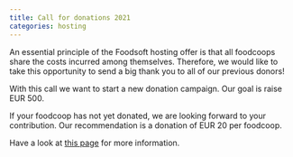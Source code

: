 ```yaml
---
title: Call for donations 2021
categories: hosting
---
```


An essential principle of the Foodsoft hosting offer is that all foodcoops share the
costs incurred among themselves. Therefore, we would like to take this opportunity
to send a big thank you to all of our previous donors!

With this call we want to start a new donation campaign. Our goal is raise EUR 500.

If your foodcoop has not yet donated, we are looking forward to your contribution.
Our  recommendation is a donation of EUR 20 per foodcoop.

Have a look at [this page](http://foodcoops.net/call-for-donations) for more information.

